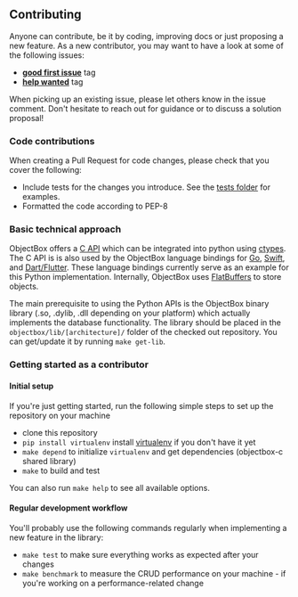 Contributing
------------------
Anyone can contribute, be it by coding, improving docs or just proposing a new feature. 
As a new contributor, you may want to have a look at some of the following issues:
* [**good first issue**](https://github.com/objectbox/objectbox-python/issues?q=is%3Aissue+is%3Aopen+label%3A%22good+first+issue%22) tag 
* [**help wanted**](https://github.com/objectbox/objectbox-python/issues?q=is%3Aissue+is%3Aopen+label%3A%22help+wanted%22) tag

When picking up an existing issue, please let others know in the issue comment. 
Don't hesitate to reach out for guidance or to discuss a solution proposal!

### Code contributions
When creating a Pull Request for code changes, please check that you cover the following:
* Include tests for the changes you introduce. See the [tests folder](tests) for examples.
* Formatted the code according to PEP-8

### Basic technical approach
ObjectBox offers a [C API](https://github.com/objectbox/objectbox-c) which can be integrated into python using
[ctypes](https://docs.python.org/dev/library/ctypes.html).
The C API is is also used by the ObjectBox language bindings for [Go](https://github.com/objectbox/objectbox-go), 
[Swift](https://github.com/objectbox/objectbox-swift), and [Dart/Flutter](https://github.com/objectbox/objectbox-dart).
These language bindings currently serve as an example for this Python implementation.
Internally, ObjectBox uses [FlatBuffers](https://google.github.io/flatbuffers/) to store objects.

The main prerequisite to using the Python APIs is the ObjectBox binary library (.so, .dylib, .dll depending on your 
platform) which actually implements the database functionality. The library should be placed in the 
`objectbox/lib/[architecture]/` folder of the checked out repository. You can get/update it by running `make get-lib`.

### Getting started as a contributor
#### Initial setup
If you're just getting started, run the following simple steps to set up the repository on your machine
* clone this repository
* `pip install virtualenv` install [virtualenv](https://pypi.org/project/virtualenv/) if you don't have it yet
* `make depend` to initialize `virtualenv` and get dependencies (objectbox-c shared library)
* `make` to build and test

You can also run `make help` to see all available options.

#### Regular development workflow
You'll probably use the following commands regularly when implementing a new feature in the library:
* `make test` to make sure everything works as expected after your changes
* `make benchmark` to measure the CRUD performance on your machine - if you're working on a performance-related change
